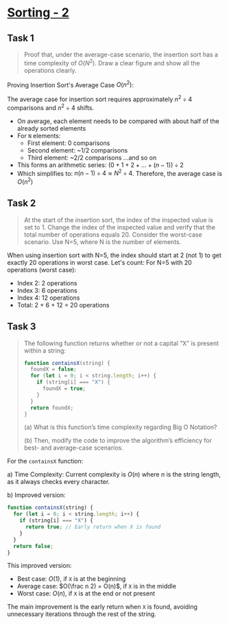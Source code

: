 # [Sorting - 2](https://github.com/d-khan/dslabs/blob/main/intro/sorting-2.md)

## Task 1

> Proof that, under the average-case scenario, the insertion sort has a time
> complexity of $O(N^2)$. Draw a clear figure and show all the operations
> clearly.

Proving Insertion Sort's Average Case $O(n^2)$:

The average case for insertion sort requires approximately $n^2 \div 4$
comparisons and $n^2 \div 4$ shifts.

- On average, each element needs to be compared with about half of the already
  sorted elements
- For `N` elements:
  - First element: 0 comparisons
  - Second element: ~1/2 comparisons
  - Third element: ~2/2 comparisons ...and so on
- This forms an arithmetic series: $(0 + 1 + 2 + ... + (n-1)) \div 2$
- Which simplifies to: $n(n-1) \div 4 \approx N^2 \div 4$. Therefore, the
  average case is $O(n^2)$

## Task 2

> At the start of the insertion sort, the index of the inspected value is set
> to 1. Change the index of the inspected value and verify that the total number
> of operations equals 20. Consider the worst-case scenario. Use N=5, where N is
> the number of elements.

When using insertion sort with N=5, the index should start at 2 (not 1) to get
exactly 20 operations in worst case. Let's count:
For N=5 with 20 operations (worst case):

- Index 2: 2 operations
- Index 3: 6 operations
- Index 4: 12 operations
- Total: 2 + 6 + 12 = 20 operations

## Task 3

> The following function returns whether or not a capital “X” is present within
> a string:
>
> ```js
> function containsX(string) {
>   foundX = false;
>   for (let i = 0; i < string.length; i++) {
>     if (string[i] === "X") {
>       foundX = true;
>     }
>   }
>   return foundX;
> }
> ```
>
> (a) What is this function’s time complexity regarding Big O Notation?
>
> (b) Then, modify the code to improve the algorithm’s efficiency for best- and
> average-case scenarios.

For the `containsX` function:

a) Time Complexity: Current complexity is $O(n)$ where $n$ is the string length,
as it always checks every character.

b) Improved version:

```js
function containsX(string) {
  for (let i = 0; i < string.length; i++) {
    if (string[i] === "X") {
      return true; // Early return when X is found
    }
  }
  return false;
}
```

This improved version:

- Best case: $O(1)$, if `X` is at the beginning
- Average case: $O(\frac n 2) = O(n)$, if `X` is in the middle
- Worst case: $O(n)$, if `X` is at the end or not present

The main improvement is the early return when `X` is found, avoiding unnecessary
iterations through the rest of the string.
